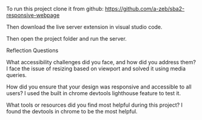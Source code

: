To run this project clone it from github: 
https://github.com/a-zeb/sba2-responsive-webpage

Then download the live server extension in visual studio code.

Then open the project folder and run the server.



Reflection Questions

What accessibility challenges did you face, and how did you address them?
I face the issue of resizing based on viewport and solved it using media queries.

How did you ensure that your design was responsive and accessible to all users?
I used the built in chrome devtools lighthouse feature to test it.

What tools or resources did you find most helpful during this project?
I found the devtools in chrome to be the most helpful.